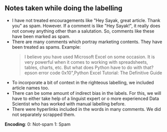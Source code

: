 ## Notes taken while doing the labelling
- I have not treated encouragements like "Hey Sayak, great article. Thank you" as spam. However. If a comment is like "Hey Sayak!", it really does not convey anything other than a salutation. So, comments like these have been marked as spam.
- There are many comments which portray marketing contents. They have been treated as spams. Example: 
  > I believe you have used Microsoft Excel on some occasion. It is very powerful when it comes to working with spreadsheets, tables, charts, etc. But what does Python have to do with that?  epson error code 0x10",Python Excel Tutorial: The Definitive Guide
- To incorporate a bit of context in the righteous labelling, we included article names too. 
- There can be some amount of indirect bias in the labels. For this, we will have to either take help of a linguist expert or o more experienced Data Scientist who has worked with manual labelling before.
- There were hyperlinks included in the words in many comments. We did not separately scrapped them. 

**Encoding**: 
0: Not-spam
1: Spam
